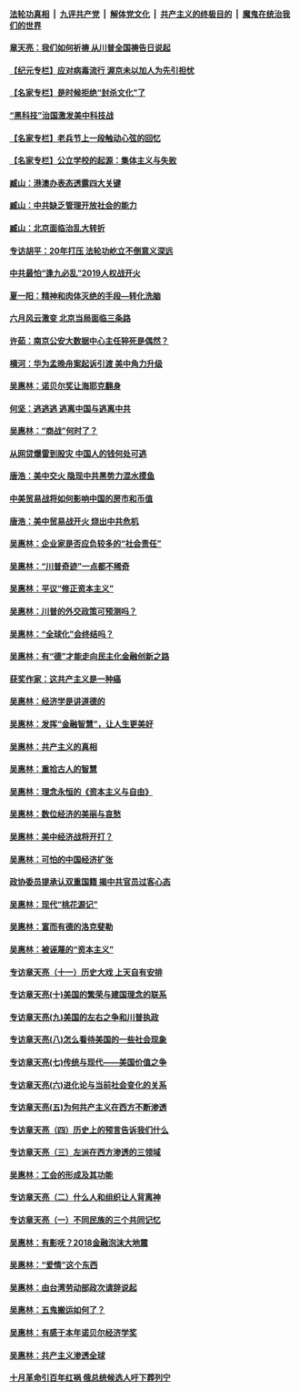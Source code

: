 

####  [法轮功真相](../../../../basic/blob/master/README.md?t=06201902) &nbsp;|&nbsp; [九评共产党](../../../../9ping.md/blob/master/README.md?t=06201902) &nbsp;|&nbsp; [解体党文化](../../../../jtdwh.md/blob/master/README.md?t=06201902)  &nbsp;|&nbsp; [共产主义的终极目的](../../../../gczydzjmd.md/blob/master/README.md?t=06201902) &nbsp;|&nbsp; [魔鬼在统治我们的世界](../../../../mgztzwmdsj.md/blob/master/README.md?t=06201902) 

#### [章天亮：我们如何祈祷 从川普全国祷告日说起](../pages/nsc423/n11944627.md?t=06201902) 

#### [【纪元专栏】应对病毒流行 渥京未以加人为先引担忧](../pages/nsc423/n11875714.md?t=06201902) 

#### [【名家专栏】是时候拒绝“封杀文化”了](../pages/nsc423/n11814093.md?t=06201902) 

#### [“黑科技”治国激发美中科技战](../pages/nsc423/n11638056.md?t=06201902) 

#### [【名家专栏】老兵节上一段触动心弦的回忆](../pages/nsc423/n11646016.md?t=06201902) 

#### [【名家专栏】公立学校的起源：集体主义与失败](../pages/nsc423/n11601833.md?t=06201902) 

#### [臧山：港澳办表态透露四大关键](../pages/nsc423/n11421628.md?t=06201902) 

#### [臧山：中共缺乏管理开放社会的能力](../pages/nsc423/n11407457.md?t=06201902) 

#### [臧山：北京面临治乱大转折](../pages/nsc423/n11406895.md?t=06201902) 

#### [专访胡平：20年打压 法轮功屹立不倒意义深远](../pages/nsc423/n11398800.md?t=06201902) 

#### [中共最怕“逢九必乱”2019人权战开火](../pages/nsc423/n11385248.md?t=06201902) 

#### [夏一阳：精神和肉体灭绝的手段—转化洗脑](../pages/nsc423/n11368250.md?t=06201902) 

#### [六月风云激变 北京当局面临三条路](../pages/nsc423/n11313668.md?t=06201902) 

#### [许茹：南京公安大数据中心主任猝死是偶然？](../pages/nsc423/n11064744.md?t=06201902) 

#### [横河：华为孟晚舟案起诉引渡 美中角力升级](../pages/nsc423/n11027230.md?t=06201902) 

#### [吴惠林：诺贝尔奖让海耶克翻身](../pages/nsc423/n10890049.md?t=06201902) 

#### [何坚：逃逃逃 逃离中国与逃离中共](../pages/nsc423/n10592891.md?t=06201902) 

#### [吴惠林：“商战”何时了？](../pages/nsc423/n10573558.md?t=06201902) 

#### [从网贷爆雷到股灾 中国人的钱何处可逃](../pages/nsc423/n10572800.md?t=06201902) 

#### [唐浩：美中交火 隐现中共黑势力混水摸鱼](../pages/nsc423/n10544040.md?t=06201902) 

#### [中美贸易战将如何影响中国的房市和币值](../pages/nsc423/n10543697.md?t=06201902) 

#### [唐浩：美中贸易战开火 烧出中共危机](../pages/nsc423/n10540126.md?t=06201902) 

#### [吴惠林：企业家是否应负较多的“社会责任”](../pages/nsc423/n10535022.md?t=06201902) 

#### [吴惠林：“川普奇迹”一点都不稀奇](../pages/nsc423/n10512808.md?t=06201902) 

#### [吴惠林：平议“修正资本主义”](../pages/nsc423/n10495724.md?t=06201902) 

#### [吴惠林：川普的外交政策可预测吗？](../pages/nsc423/n10462387.md?t=06201902) 

#### [吴惠林：“全球化”会终结吗？](../pages/nsc423/n10452838.md?t=06201902) 

#### [吴惠林：有“德”才能走向民主化金融创新之路](../pages/nsc423/n10432292.md?t=06201902) 

#### [获奖作家：这共产主义是一种癌](../pages/nsc423/n10431541.md?t=06201902) 

#### [吴惠林：经济学是讲道德的](../pages/nsc423/n10398014.md?t=06201902) 

#### [吴惠林：发挥“金融智慧”，让人生更美好](../pages/nsc423/n10375019.md?t=06201902) 

#### [吴惠林：共产主义的真相](../pages/nsc423/n10351394.md?t=06201902) 

#### [吴惠林：重拾古人的智慧](../pages/nsc423/n10337691.md?t=06201902) 

#### [吴惠林：理念永恒的《资本主义与自由》](../pages/nsc423/n10316274.md?t=06201902) 

#### [吴惠林：数位经济的美丽与哀愁](../pages/nsc423/n10292946.md?t=06201902) 

#### [吴惠林：美中经济战将开打？](../pages/nsc423/n10258825.md?t=06201902) 

#### [吴惠林：可怕的中国经济扩张](../pages/nsc423/n10219147.md?t=06201902) 

#### [政协委员提承认双重国籍 揭中共官员过客心态](../pages/nsc423/n10208809.md?t=06201902) 

#### [吴惠林：现代“桃花源记”](../pages/nsc423/n10185234.md?t=06201902) 

#### [吴惠林：富而有德的洛克斐勒](../pages/nsc423/n10142264.md?t=06201902) 

#### [吴惠林：被诬蔑的“资本主义”](../pages/nsc423/n10124816.md?t=06201902) 

#### [专访章天亮（十一）历史大戏 上天自有安排](../pages/nsc423/n10094905.md?t=06201902) 

#### [专访章天亮(十)美国的繁荣与建国理念的联系](../pages/nsc423/n10094899.md?t=06201902) 

#### [专访章天亮(九)美国的左右之争和川普执政](../pages/nsc423/n10094889.md?t=06201902) 

#### [专访章天亮(八)怎么看待美国的一些社会现象](../pages/nsc423/n10094857.md?t=06201902) 

#### [专访章天亮(七)传统与现代——美国价值之争](../pages/nsc423/n10093140.md?t=06201902) 

#### [专访章天亮(六)进化论与当前社会变化的关系](../pages/nsc423/n10092036.md?t=06201902) 

#### [专访章天亮(五)为何共产主义在西方不断渗透](../pages/nsc423/n10083620.md?t=06201902) 

#### [专访章天亮（四）历史上的预言告诉我们什么](../pages/nsc423/n10083606.md?t=06201902) 

#### [专访章天亮（三）左派在西方渗透的三领域](../pages/nsc423/n10081115.md?t=06201902) 

#### [吴惠林：工会的形成及其功能](../pages/nsc423/n10080633.md?t=06201902) 

#### [专访章天亮（二）什么人和组织让人背离神](../pages/nsc423/n10076637.md?t=06201902) 

#### [专访章天亮（一）不同民族的三个共同记忆](../pages/nsc423/n10074188.md?t=06201902) 

#### [吴惠林：有影呒？2018金融泡沫大地震](../pages/nsc423/n10040534.md?t=06201902) 

#### [吴惠林：“爱情”这个东西](../pages/nsc423/n10019423.md?t=06201902) 

#### [吴惠林：由台湾劳动部政次请辞说起](../pages/nsc423/n9979679.md?t=06201902) 

#### [吴惠林：五鬼搬运如何了？](../pages/nsc423/n9925338.md?t=06201902) 

#### [吴惠林：有感于本年诺贝尔经济学奖](../pages/nsc423/n9871883.md?t=06201902) 

#### [吴惠林：共产主义渗透全球](../pages/nsc423/n9812748.md?t=06201902) 

#### [十月革命引百年红祸 俄总统候选人吁下葬列宁](../pages/nsc423/n9810182.md?t=06201902) 


